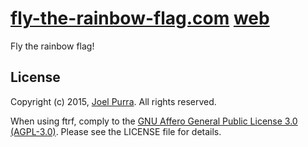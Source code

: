 # [fly-the-rainbow-flag.com](https://fly-the-rainbow-flag.com/) [web](https://github.com/ftrf/web)

Fly the rainbow flag!



## License

Copyright (c) 2015, [Joel Purra](http://joelpurra.com/). All rights reserved.

When using ftrf, comply to the [GNU Affero General Public License 3.0 (AGPL-3.0)](https://en.wikipedia.org/wiki/Affero_General_Public_License). Please see the LICENSE file for details.
